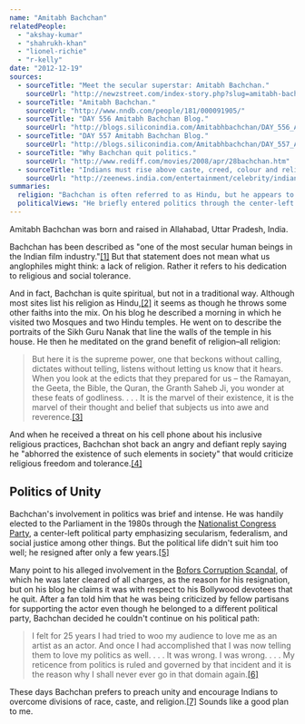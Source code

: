 ```yaml
---
name: "Amitabh Bachchan"
relatedPeople:
  - "akshay-kumar"
  - "shahrukh-khan"
  - "lionel-richie"
  - "r-kelly"
date: "2012-12-19"
sources:
  - sourceTitle: "Meet the secular superstar: Amitabh Bachchan."
    sourceUrl: "http://newzstreet.com/index-story.php?slug=amitabh-bachchan-swears-by-secular-credentials&news_id=4951"
  - sourceTitle: "Amitabh Bachchan."
    sourceUrl: "http://www.nndb.com/people/181/000091905/"
  - sourceTitle: "DAY 556 Amitabh Bachchan Blog."
    sourceUrl: "http://blogs.siliconindia.com/Amitabhbachchan/DAY_556_Amitabh_Bachchan_Blog-bid-4w7V8hDF48917374.html"
  - sourceTitle: "DAY 557 Amitabh Bachchan Blog."
    sourceUrl: "http://blogs.siliconindia.com/Amitabhbachchan/DAY_557_Amitabh_Bachchan_Blog-bid-4w7V8hDF72695217.html"
  - sourceTitle: "Why Bachchan quit politics."
    sourceUrl: "http://www.rediff.com/movies/2008/apr/28bachchan.htm"
  - sourceTitle: "Indians must rise above caste, creed, colour and religion: Amitabh Bachchan."
    sourceUrl: "http://zeenews.india.com/entertainment/celebrity/indians-must-rise-above-caste-creed-colour-and-religion-amitabh-bachchan_118182.htm"
summaries:
  religion: "Bachchan is often referred to as Hindu, but he appears to practice and respect several other religions as well."
  politicalViews: "He briefly entered politics through the center-left Nationalist Congress Party, but soon quit and now preaches unity and tolerance."
---
```


Amitabh Bachchan was born and raised in Allahabad, Uttar Pradesh, India.

Bachchan has been described as "one of the most secular human beings in the Indian film industry."<a class="source-citation" href="#http%3A%2F%2Fnewzstreet.com%2Findex-story.php%3Fslug%3Damitabh-bachchan-swears-by-secular-credentials%26news_id%3D4951" title="Meet the secular superstar: Amitabh Bachchan.">[1]</a> But that statement does not mean what us anglophiles might think: a lack of religion. Rather it refers to his dedication to religious and social tolerance.

And in fact, Bachchan is quite spiritual, but not in a traditional way. Although most sites list his religion as Hindu,<a class="source-citation" href="#http%3A%2F%2Fwww.nndb.com%2Fpeople%2F181%2F000091905%2F" title="Amitabh Bachchan.">[2]</a> it seems as though he throws some other faiths into the mix. On his blog he described a morning in which he visited two Mosques and two Hindu temples. He went on to describe the portraits of the Sikh Guru Nanak that line the walls of the temple in his house. He then he meditated on the grand benefit of religion–all religion:

>But here it is the supreme power, one that beckons without calling, dictates without telling, listens without letting us know that it hears. When you look at the edicts that they prepared for us – the Ramayan, the Geeta, the Bible, the Quran, the Granth Saheb Ji, you wonder at these feats of godliness. . . . It is the marvel of their existence, it is the marvel of their thought and belief that subjects us into awe and reverence.<a class="source-citation" href="#http%3A%2F%2Fblogs.siliconindia.com%2FAmitabhbachchan%2FDAY_556_Amitabh_Bachchan_Blog-bid-4w7V8hDF48917374.html" title="DAY 556 Amitabh Bachchan Blog.">[3]</a>

And when he received a threat on his cell phone about his inclusive religious practices, Bachchan shot back an angry and defiant reply saying he "abhorred the existence of such elements in society" that would criticize religious freedom and tolerance.<a class="source-citation" href="#http%3A%2F%2Fblogs.siliconindia.com%2FAmitabhbachchan%2FDAY_557_Amitabh_Bachchan_Blog-bid-4w7V8hDF72695217.html" title="DAY 557 Amitabh Bachchan Blog.">[4]</a>

## Politics of Unity

Bachchan's involvement in politics was brief and intense. He was handily elected to the Parliament in the 1980s through the [Nationalist Congress Party](http://en.wikipedia.org/wiki/Nationalist_Congress_Party), a center-left political party emphasizing secularism, federalism, and social justice among other things. But the political life didn't suit him too well; he resigned after only a few years.<a class="source-citation" href="#http%3A%2F%2Fwww.rediff.com%2Fmovies%2F2008%2Fapr%2F28bachchan.htm" title="Why Bachchan quit politics.">[5]</a>

Many point to his alleged involvement in the [Bofors Corruption Scandal](http://en.wikipedia.org/wiki/Bofors_scandal), of which he was later cleared of all charges, as the reason for his resignation, but on his blog he claims it was with respect to his Bollywood devotees that he quit. After a fan told him that he was being criticized by fellow partisans for supporting the actor even though he belonged to a different political party, Bachchan decided he couldn't continue on his political path:

>I felt for 25 years I had tried to woo my audience to love me as an artist as an actor. And once I had accomplished that I was now telling them to love my politics as well. . . . It was wrong. I was wrong. . . . My reticence from politics is ruled and governed by that incident and it is the reason why I shall never ever go in that domain again.<a class="source-citation" href="#http%3A%2F%2Fwww.rediff.com%2Fmovies%2F2008%2Fapr%2F28bachchan.htm" title="Why Bachchan quit politics.">[6]</a>

These days Bachchan prefers to preach unity and encourage Indians to overcome divisions of race, caste, and religion.<a class="source-citation" href="#http%3A%2F%2Fzeenews.india.com%2Fentertainment%2Fcelebrity%2Findians-must-rise-above-caste-creed-colour-and-religion-amitabh-bachchan_118182.htm" title="Indians must rise above caste, creed, colour and religion: Amitabh Bachchan.">[7]</a> Sounds like a good plan to me.